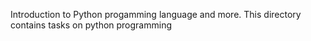 Introduction to Python progamming language and more.
This directory contains tasks on python programming
